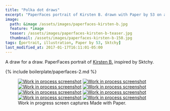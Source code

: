 ```yaml
---
title: "Polka dot draws"
excerpt: "PaperFaces portrait of Kirsten B. drawn with Paper by 53 on an iPad."
image: 
  path: &image /assets/images/paperfaces-kirsten-b.jpg 
  feature: *image
  teaser: /assets/images/paperfaces-kirsten-b-teaser.jpg
  thumbnail: /assets/images/paperfaces-kirsten-b-150.jpg
tags: [portrait, illustration, Paper by 53, Sktchy]
last_modified_at: 2017-01-17T16:11:01-05:00
---
```


A draw for a draw. PaperFaces portrait of [Kirsten B.](http://sktchy.com/WAPmzC) inspired by Sktchy.

{% include boilerplate/paperfaces-2.md %}

<figure class="third">
  <a href="/assets/images/paperfaces-kirsten-b-process-1-lg.jpg"><img src="/assets/images/paperfaces-kirsten-b-process-1-600.jpg" alt="Work in process screenshot"></a>
  <a href="/assets/images/paperfaces-kirsten-b-process-2-lg.jpg"><img src="/assets/images/paperfaces-kirsten-b-process-2-600.jpg" alt="Work in process screenshot"></a>
  <a href="/assets/images/paperfaces-kirsten-b-process-3-lg.jpg"><img src="/assets/images/paperfaces-kirsten-b-process-3-600.jpg" alt="Work in process screenshot"></a>
  <a href="/assets/images/paperfaces-kirsten-b-process-4-lg.jpg"><img src="/assets/images/paperfaces-kirsten-b-process-4-600.jpg" alt="Work in process screenshot"></a>
  <a href="/assets/images/paperfaces-kirsten-b-process-5-lg.jpg"><img src="/assets/images/paperfaces-kirsten-b-process-5-600.jpg" alt="Work in process screenshot"></a>
  <a href="/assets/images/paperfaces-kirsten-b-process-6-lg.jpg"><img src="/assets/images/paperfaces-kirsten-b-process-6-600.jpg" alt="Work in process screenshot"></a>
  <a href="/assets/images/paperfaces-kirsten-b-process-7-lg.jpg"><img src="/assets/images/paperfaces-kirsten-b-process-7-600.jpg" alt="Work in process screenshot"></a>
  <a href="/assets/images/paperfaces-kirsten-b-process-8-lg.jpg"><img src="/assets/images/paperfaces-kirsten-b-process-8-600.jpg" alt="Work in process screenshot"></a>
  <figcaption>Work in progress screen captures Made with Paper.</figcaption>
</figure>
